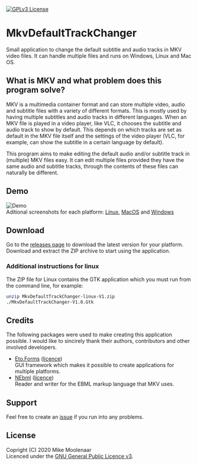 [![GPLv3 License](https://img.shields.io/badge/License-GPL%20v3-yellow.svg)](https://opensource.org/licenses/)
# MkvDefaultTrackChanger
Small application to change the default subtitle and audio tracks in
MKV video files. It can handle multiple files and runs on Windows, Linux and Mac OS.

## What is MKV and what problem does this program solve?
MKV is a multimedia container format and can store multiple
video, audio and subtitle files with a variety of different formats. This is mostly
used by having multiple subtitles and audio tracks in different languages. When an  MKV
file is played in a video player, like VLC, it chooses the subtitle and audio track to show
by default. This depends on which tracks are set as default in the MKV file itself
and the settings of the video player (VLC, for example, can show the subtitle in a certain language
by default).

This program aims to make editing the default audio and/or subtitle track
in (multiple) MKV files easy. It can edit multiple files provided they
have the same audio and subtitle tracks, through the contents of these files can naturally
be different.

## Demo
![Demo](https://github.com/MikeMoolenaar/MkvDefaultTrackChanger/blob/main/Assets/Animation.gif?raw=true)  
Aditional screenshots for each platform: [Linux](https://github.com/MikeMoolenaar/MkvDefaultTrackChanger/blob/main/Assets/Screenshot%20linux.jpg?raw=true), [MacOS](https://github.com/MikeMoolenaar/MkvDefaultTrackChanger/blob/main/Assets/Screenshot%20mac.png?raw=true) and [Windows](https://github.com/MikeMoolenaar/MkvDefaultTrackChanger/blob/main/Assets/Screenshot%20windows.jpg?raw=true)

## Download
Go to the [releases page](https://github.com/MikeMoolenaar/MkvDefaultTrackChanger/releases) to download the latest version for your platform. Download
and extract the ZIP archive to start using the application.

### Additional instructions for linux
The ZIP file for Linux contains the GTK application which you must run from the command
line, for example:
```sh
unzip MkvDefaultTrackChanger-linux-V1.zip
./MkvDefaultTrackChanger-V1.0.Gtk
```

## Credits
The following packages were used to make creating this application possible. I would
like to sincirely thank their authors, contributors and other involved developers.
- [Eto.Forms](https://github.com/picoe/Eto) ([licence](https://github.com/picoe/Eto/blob/develop/LICENSE.txt))  
  GUI framework which makes it possible to create applications for multiple platforms.
- [NEbml](https://github.com/OlegZee/NEbml) ([licence](https://github.com/OlegZee/NEbml/blob/master/LICENSE))  
  Reader and writer for the EBML markup language that MKV uses.

## Support
Feel free to create an [issue](https://github.com/MikeMoolenaar/MkvDefaultTrackChanger/issues/new) if you run into any problems.


## License
Copright (C) 2020 Mike Moolenaar  
Licenced under the [GNU General Public Licence v3](https://www.gnu.org/licenses/gpl-3.0.html).
